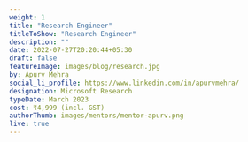 ```yaml
---
weight: 1
title: "Research Engineer"
titleToShow: "Research Engineer"
description: ""
date: 2022-07-27T20:20:44+05:30
draft: false
featureImage: images/blog/research.jpg
by: Apurv Mehra
social_li_profile: https://www.linkedin.com/in/apurvmehra/
designation: Microsoft Research
typeDate: March 2023
cost: ₹4,999 (incl. GST) 
authorThumb: images/mentors/mentor-apurv.png
live: true
---
```


<!-- # [Apply Now](https://rzp.io/l/knowthychoice-datascience){style=text-align:center} -->
